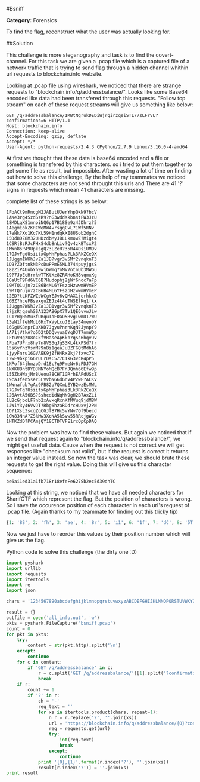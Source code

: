 #Bsniff

**Category:** Forensics

To find the flag, reconstruct what the user was actually looking for.

##Solution

This challenge is more steganography and task is to find the covert-channel.
For this task we are given a .pcap file which is a captured file of a network traffic that is trying to send flag through
a hidden channel whithin url requests to blockchain.info website.

Looking at .pcap file using wireshark, we noticed that there are strange requests to "blockchain.info/q/addressbalance/".
Looks like some Base64 encoded like data had been transfered through this requests. "Follow tcp stream" on each of these request streams will give us something like below:

```
GET /q/addressbalance/1KBtNgrukDEDiWjrqirzqeiSTL77zLFrVL?confirmations=6 HTTP/1.1
Host: blockchain.info
Connection: keep-alive
Accept-Encoding: gzip, deflate
Accept: */*
User-Agent: python-requests/2.4.3 CPython/2.7.9 Linux/3.16.0-4-amd64
```

At first we thought that these data is base64 encoded and a file or something is transfered by this characters. so i tried to put them together to get some file as result, but impossible.
After wasting a lot of time on finding out how to solve this challenge, By the help of my teammates we noticed that
some characters are not send throught this urls and There are 41 '?' signs in requests which mean 41 characters are missing.

complete list of these strings is as below:

```
1FbACt9mRncgM2JAButUJerYhpQkN9?bcV
1AKe3rg4SzdSzR9?nG3wddKkbnstFW3JzU
18MDLgXS1mnoiNQ6p17B18Se9z4JDhrz?5
1AegmEokZKRCWeMW4vrsgqCvL?1Wf5RNv
17eNk?Xo1Kc7KL59H1ndqkXE8USob2dghC
15DdBDZ8M32UHDzdbMyJBLLkmowZ?Migt4
1CSRjBzRJcFHxS4db8nLiv?Qv4zkBTsxP2
1MWn8sPA9UpksgQ73LZeR?35R44DsiUM9v
17GJvFgdUsiitxGpMhFphas?Lk3RkZCeQX
1JUggm1WKhJvZa1JB?vgr3v5Mf2vnqknT3
1D9?ZQftnkN3PcDuPPmE5ML3744puyjgsS
18zZiP4UubYh9wjGWmq?nMV7ntnUb3MWGu
19?7JpEcHrrkwTTKtXz8ZRAHoKH8vqmxKg
1GaUtT9Pd6VC6B?Hudophj2jWf6noc7aFp
19MTQ1ujn?zCB6B4ML6YFszpHzwwmHVmEP
19MTQ?ujn7zCB6B4ML6YFszpHzwwmHVmEP
12ED?tLKFZWZsWCgYEJv6vQMAX1jerhkxD
1GBZ?hceFBsexguZEJz4k4cTWSEfKq1fkx
1JUggm?WKhJvZa1JB1vgr3v5Mf2vnqknT3
1?jzRjqsuhSSA123ABGpX7Tv1QE6vvwJiw
1C1?HgHSMu3fURquTaEDaD5BvgTwmD17WU
13eN1f?ebMdL6HxTxVyLcuJEtay34meobY
16SgUK8nprEuXKD7JgyuPnrhKqN?JynpY9
1A71jVtkA?o5D2tDDQvyua6YqDJT7nmWQp
1FtuVHgzU8oCkfVRaseApKkb?qSs6hqvDv
1Fba7UPrx8hy7n8VS3qJgS3KL4kkPSd?fr
15s6yYhzVsrM?9nBi1geaJuBZFGQtMdhA6
1jyyFnru16GVAEK9jZfH4Rx2kj?fxvc7Z
1?wF9bkpiG6YULrDsC5Z7C1kG3vcR4pP5
1KPof64jhmzoDrd18c?g9PmeNv6zPDJ7GM
1NXKUBntDYDJMNYoMQcB?FnJQmh66Efw9p
155ZkHWajMr8Ueou?8CHT1GRrhEAPdUScZ
19caJfenSseY5LVVbN66dGnV4PZwP?ACKV
1NWnafub?gAc9FB82o7QXmLEYB2wzEsMWL
17GJvFg?UsiitxGpMhFphas3Lk3RkZCeQX
126AvtA56BS?SshcdidNqMN9gH2B7AxZLi
1LBcGjboLF?nb2xAvxqRxnKfMVuq9jdM8W
1JWiY3y46VvJT?Rbg6hzaRDdrcHUxvj2PN
1D?1XsL3scgZqCGJfB7Hx5vYNy7Qf9becd
1GW83NnA?ZSkMw3XcNA5kSvw55RRcjgWGv
1HTKZdD?PCAmjQY18CTDTVFE1rcQpCpDAQ
```

Now the problem was how to find these values.
But again we noticed that if we send that request again to "blockchain.info/q/addressbalance/", we might get usefull data.
Cause when the request is not correct we will get responses like "checksum not valid", but if the request is correct it returns an integer value instead.
So now the task was clear, we should brute these requests to get the right value. Doing this will give us this character sequence:

```
be6ai1ed31a1fb718r18efeFe627Sb2ec5d39dhTC
```

Looking at this string, we noticed that we have all needed characters for SharifCTF which represent the flag. But the position of characters is wrong.
So i save the occurence position of each character in each url's request of .pcap file. (Again thanks to my teammate for finding out this tricky tip)

```python
{1: '8S', 2: 'fh', 3: 'ae', 4: '8r', 5: 'i1', 6: '1f', 7: 'dC', 8: '5T', 9: '7F', 10: '9', 11: '3', 12: '2', 13: 'd', 14: 'b', 15: 'e', 16: 'e', 17: '1', 18: 'b', 19: '1', 20: '2', 21: 'd', 22: 'e', 23: '3', 24: 'e', 25: 'a', 26: '7', 27: 'e', 28: '1', 29: 'c', 30: 'b', 31: '6', 32: '6'}
```

Now we just have to reorder this values by their position number which will give us the flag.

Python code to solve this challenge (the dirty one :D)

```python
import pyshark
import urllib
import requests
import itertools
import re
import json

chars = '1234567890abcdefghijklmnopqrstuvwxyzABCDEFGHIJKLMNOPQRSTUVWXYZ+/'

result = {}
outfile = open('all_info.out', 'w')
pkts = pyshark.FileCapture('bsniff.pcap')
count = 0
for pkt in pkts:
    try:
        content = str(pkt.http).split('\n')
    except:
        continue
    for c in content:
        if 'GET /q/addressbalance' in c:
            r = c.split('GET /q/addressbalance/')[1].split('?confirmations=6')[0]
            break
    if r:
        count += 1
        if '?' in r:
            ch = '-'
            req_text = ''
            for xs in itertools.product(chars, repeat=1):
                n_r = r.replace('?', ''.join(xs))
                url = 'https://blockchain.info/q/addressbalance/{0}?confirmations=6'.format(n_r)
                req = requests.get(url)
                try:
                    int(req.text)
                    break
                except:
                    continue
            print '{0},{1}'.format(r.index('?'), ''.join(xs))
            result[r.index('?')] = ''.join(xs)
print result
```